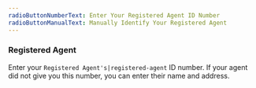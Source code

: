 ```yaml
---
radioButtonNumberText: Enter Your Registered Agent ID Number
radioButtonManualText: Manually Identify Your Registered Agent
---
```


### Registered Agent

Enter your `Registered Agent's|registered-agent` ID number. If your agent did not give you this number, you can enter their name and address.
